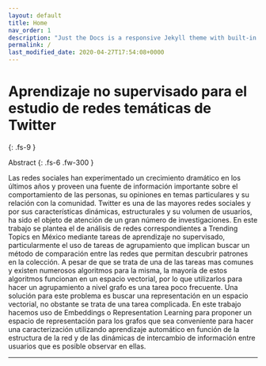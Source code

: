 ```yaml
---
layout: default
title: Home
nav_order: 1
description: "Just the Docs is a responsive Jekyll theme with built-in search that is easily customizable and hosted on GitHub Pages."
permalink: /
last_modified_date: 2020-04-27T17:54:08+0000
---
```


# Aprendizaje no supervisado para el estudio de redes temáticas de Twitter
{: .fs-9 }

Abstract
{: .fs-6 .fw-300 }

Las redes sociales han experimentado un crecimiento dramático en los últimos años y proveen una fuente de información importante sobre el comportamiento de las personas, su opiniones en temas particulares y su relación con la comunidad. Twitter es una de las mayores redes sociales y por sus características dinámicas, estructurales y su volumen de usuarios, ha sido el objeto de atención de un gran número de investigaciones. En este trabajo se plantea el de análisis de redes correspondientes a Trending Topics en México mediante tareas de aprendizaje no supervisado, particularmente el uso de tareas de agrupamiento que implican buscar un método de comparación entre las redes que permitan descubrir patrones en la colección. A pesar de que se trata de una de las tareas mas comunes y existen numerosos algoritmos para la misma, la mayoría de estos algoritmos funcionan en un espacio vectorial, por lo que utilizarlos para hacer un agrupamiento a nivel grafo es una tarea poco frecuente. Una solución para este problema es buscar una representación en un espacio vectorial, no obstante se trata de una tarea complicada. En este trabajo hacemos uso de Embeddings o Representation Learning para proponer un espacio de representación para los grafos que sea conveniente para hacer una caracterización utilizando aprendizaje automático en función de la estructura de la red y de las dinámicas de intercambio de información entre usuarios que es posible observar en ellas.

<!--[Get started now](#getting-started){: .btn .btn-primary .fs-5 .mb-4 .mb-md-0 .mr-2 } [View it on GitHub](https://github.com/pmarsceill/just-the-docs){: .btn .fs-5 .mb-4 .mb-md-0 } -->

---
